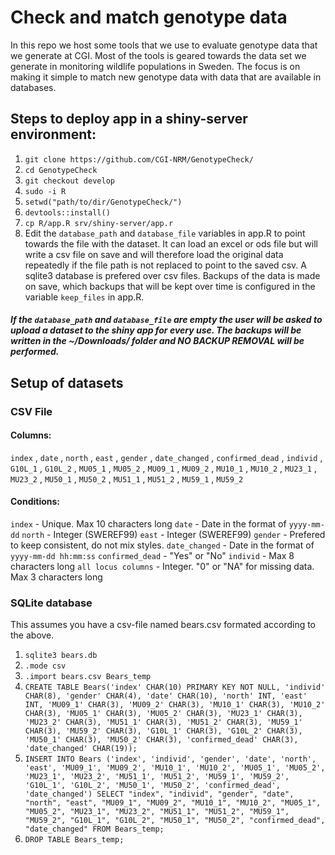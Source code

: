 # Check and match genotype data
In this repo we host some tools that we use to evaluate genotype data that we generate at CGI. Most of the tools is geared towards the data set we generate in monitoring wildlife populations in Sweden. The focus is on making it simple to match new genotype data with data that are available in databases. 

## Steps to deploy app in a shiny-server environment:
1. `git clone https://github.com/CGI-NRM/GenotypeCheck/`
2. `cd GenotypeCheck`
3. `git checkout develop`
4. `sudo -i R`
5. `setwd("path/to/dir/GenotypeCheck/")`
6. `devtools::install()`
7. `cp R/app.R srv/shiny-server/app.r`
8. Edit the `database_path` and `database_file` variables in app.R to point towards the file with the dataset. It can load an excel or ods file but will write a csv file on save and will therefore load the original data repeatedly if the file path is not replaced to point to the saved csv. A sqlite3 database is prefered over csv files. Backups of the data is made on save, which backups that will be kept over time is configured in the variable `keep_files` in app.R. 

##### If the `database_path` and `database_file` are empty the user will be asked to upload a dataset to the shiny app for every use. The backups will be written in the ~/Downloads/ folder and NO BACKUP REMOVAL will be performed. 

## Setup of datasets
### CSV File
#### Columns: 
`index` , `date` , `north` , `east` , `gender` , `date_changed` , `confirmed_dead` , `individ` , `G10L_1` , `G10L_2` , `MU05_1` , `MU05_2` , `MU09_1` , `MU09_2` , `MU10_1` , `MU10_2` , `MU23_1` , `MU23_2` , `MU50_1` , `MU50_2` , `MU51_1` , `MU51_2` , `MU59_1` , `MU59_2`
#### Conditions:
`index` - Unique. Max 10 characters long
`date` - Date in the format of `yyyy-mm-dd`
`north` - Integer (SWEREF99)
`east` - Integer (SWEREF99)
`gender` - Prefered to keep consistent, do not mix styles.
`date_changed` - Date in the format of `yyyy-mm-dd hh:mm:ss`
`confirmed_dead` - "Yes" or "No"
`individ` - Max 8 characters long
`all locus columns` - Integer. "0" or "NA" for missing data. Max 3 characters long

### SQLite database
This assumes you have a csv-file named bears.csv formated according to the above. 
1. `sqlite3 bears.db`
2. `.mode csv`
3. `.import bears.csv Bears_temp`
4. `CREATE TABLE Bears('index' CHAR(10) PRIMARY KEY NOT NULL, 'individ' CHAR(8), 'gender' CHAR(4), 'date' CHAR(10), 'north' INT, 'east' INT, 'MU09_1' CHAR(3), 'MU09_2' CHAR(3), 'MU10_1' CHAR(3), 'MU10_2' CHAR(3), 'MU05_1' CHAR(3), 'MU05_2' CHAR(3), 'MU23_1' CHAR(3), 'MU23_2' CHAR(3), 'MU51_1' CHAR(3), 'MU51_2' CHAR(3), 'MU59_1' CHAR(3), 'MU59_2' CHAR(3), 'G10L_1' CHAR(3), 'G10L_2' CHAR(3), 'MU50_1' CHAR(3), 'MU50_2' CHAR(3), 'confirmed_dead' CHAR(3), 'date_changed' CHAR(19));`
5. `INSERT INTO Bears ('index', 'individ', 'gender', 'date', 'north', 'east', 'MU09_1', 'MU09_2', 'MU10_1', 'MU10_2', 'MU05_1', 'MU05_2', 'MU23_1', 'MU23_2', 'MU51_1', 'MU51_2', 'MU59_1', 'MU59_2', 'G10L_1', 'G10L_2', 'MU50_1', 'MU50_2', 'confirmed_dead', 'date_changed') SELECT "index", "individ", "gender", "date", "north", "east", "MU09_1", "MU09_2", "MU10_1", "MU10_2", "MU05_1", "MU05_2", "MU23_1", "MU23_2", "MU51_1", "MU51_2", "MU59_1", "MU59_2", "G10L_1", "G10L_2", "MU50_1", "MU50_2", "confirmed_dead", "date_changed" FROM Bears_temp;`
6. `DROP TABLE Bears_temp;`

